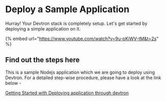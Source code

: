 # Deploy a Sample Application

Hurray! Your Devtron stack is completely setup. Let's get started by deploying a simple application on it.

{% embed url="https://www.youtube.com/watch?v=9u-pKiWV-tM&t=2s" %}

## Find out the steps here

This is a sample Nodejs application which we are going to deploy using Devtron. For a detailed step-wise procedure, please have a look at the link below -

[Getting Started with Deploying application through devtron](https://github.com/devtron-labs/getting-started-nodejs#getting-started-with-deploying-application-through-devtron)
